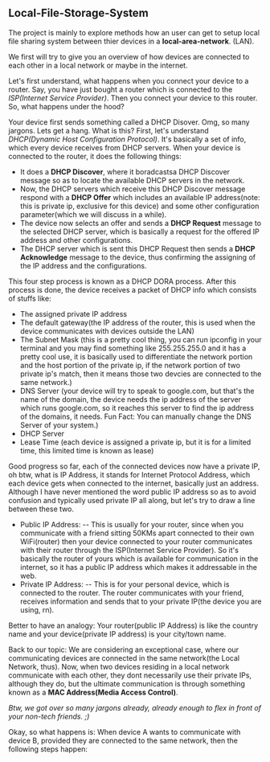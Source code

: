 Local-File-Storage-System
-

The project is mainly to explore methods how an user can get to setup local file sharing system between thier devices in a **local-area-network**. (LAN).

We first will try to give you an overview of how devices are connected to each other in a local network or maybe in the internet.

Let's first understand, what happens when you connect your device to a router. Say, you have just bought a router which is connected to the *ISP(Internet Service Provider)*. Then you connect your device to this router. So, what happens under the hood?


Your device first sends something called a DHCP Disover. Omg, so many jargons. Lets get a hang. What is this? First, let's understand *DHCP(Dynamic Host Configuration Protocol)*. It's basically a set of info, which every device receives from DHCP servers. When your device is connected to the router, it does the following things:
- It does a **DHCP Discover**, where it boradcastsa DHCP Discover message so as to locate the available DHCP servers in the network.
- Now, the DHCP servers which receive this DHCP Discover message respond with a **DHCP Offer** which includes an available IP address(note: this is private ip, exclusive for this device) and some other configuration parameter(which we will discuss in a while).
- The device now selects an offer and sends a **DHCP Request** message to the selected DHCP server, which is basically a request for the offered IP address and other configurations.
- The DHCP server which is sent this DHCP Request then sends a **DHCP Acknowledge** message to the device, thus confirming the assigning of the IP address and the configurations.

This four step process is known as a DHCP DORA process. After this process is done, the device receives a packet of DHCP info which consists of stuffs like:
- The assigned private IP address
- The default gateway(the IP address of the router, this is used when the device communicates with devices outside the LAN)
- The Subnet Mask (this is a pretty cool thing, you can run ipconfig in your terminal and you may find something like 255.255.255.0 and it has a pretty cool use, it is basically used to differentiate the network portion and the host portion of the private ip, if the network portion of two private ip's match, then it means those two devcies are connected to the same network.)
- DNS Server (your device will try to speak to google.com, but that's the name of the domain, the device needs the ip address of the server which runs google.com, so it reaches this server to find the ip address of the domains, it needs. Fun Fact: You can manually change the DNS Server of your system.)
- DHCP Server
- Lease Time (each device is assigned a private ip, but it is for a limited time, this limited time is known as lease)



Good progress so far, each of the connected devices now have a private IP, oh btw, what is IP Address, it stands for Internet Protocol Address, which each device gets when connected to the internet, basically just an address. Although I have never mentioned the word public IP address so as to avoid confusion and typically used private IP all along, but let's try to draw a line between these two. 

- Public IP Address:
  -- This is usually for your router, since when you communicate with a friend sitting 50KMs apart connected to their own WiFi(router) then your device connected to your router communicates with their router through the ISP(Internet Service Provider). So it's basically the router of yours which is available for communication in the internet, so it has a public IP address which makes it addressable in the web.
- Private IP Address:
  -- This is for your personal device, which is connected to the router. The router communicates with your friend, receives information and sends that to your private IP(the device you are using, rn).

Better to have an analogy: Your router(public IP Address) is like the country name and your device(private IP address) is your city/town name.


Back to our topic: We are considering an exceptional case, where our communicating devices are connected in the same network(the Local Network, thus). Now, when two devices residing in a local network communicate with each other, they dont necessarily use their private IPs, although they do, but the ultimate communication is through something known as a **MAC Address(Media Access Control)**. 

*Btw, we got over so many jargons already, already enough to flex in front of your non-tech friends. ;)*

Okay, so what happens is: When device A wants to communicate with device B, provided they are connected to the same network, then the following steps happen:

